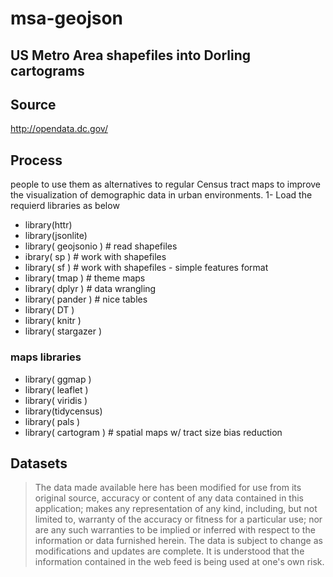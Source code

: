 # msa-geojson

## US Metro Area shapefiles into Dorling cartograms

## Source

http://opendata.dc.gov/

## Process

people to use them as alternatives to regular Census tract maps to improve the visualization of demographic data in urban environments.
1- Load the requierd libraries as below 
* library(httr)
* library(jsonlite)
* library( geojsonio )   # read shapefiles
* ibrary( sp )          # work with shapefiles
* library( sf )          # work with shapefiles - simple features format
* library( tmap )        # theme maps
* library( dplyr )       # data wrangling
* library( pander )      # nice tables 
* library( DT )
* library( knitr )
* library( stargazer )
### maps libraries 
* library( ggmap )
* library( leaflet )
* library( viridis )
* library(tidycensus)
* library( pals )
* library( cartogram )  # spatial maps w/ tract size bias reduction

## Datasets

> The data made available here has been modified for use from its original source, accuracy or content of any data contained in this application; makes any representation of any kind, including, but not limited to, warranty of the accuracy or fitness for a particular use; nor are any such warranties to be implied or inferred with respect to the information or data furnished herein. The data is subject to change as modifications and updates are complete. It is understood that the information contained in the web feed is being used at one's own risk.
